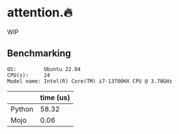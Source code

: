 # attention.🔥

WIP

## Benchmarking

```
OS:         Ubuntu 22.04
CPU(s):     24
Model name: Intel(R) Core(TM) i7-13700HX CPU @ 3.70GHz
```

|        | time (us) |
|--------|-----------|
| Python | 58.32     |
| Mojo   | 0.06      |
